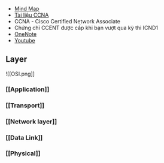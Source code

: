 - [Mind Map](https://www.mindmeister.com/1694029081/computer-network?fullscreen=1&fbclid=IwZXh0bgNhZW0CMTAAAR0RkOl5pGu9L2XoZyGBwmIqpgbB1UBIFSAQlggm6qfQ8ZyHUtFPPufNkMI_aem_ZqfLnCxpndL-NYZ5TiLFew)
- [Tài liệu CCNA](https://drive.google.com/drive/folders/1-NfhbFhpbArckXYaDy39RRPdEhGxxZaD?fbclid=IwZXh0bgNhZW0CMTAAAR0-QmbAMBDMUnJcRis6ValmwEjFo2mvKberAEvRlkQz2zZYwit10popnvA_aem_bzIxY8UFRQS4NW8EWoYn4g)
- CCNA - Cisco Certified Network Associate
- Chứng chỉ CCENT được cấp khi bạn vượt qua kỳ thi ICND1
- [OneNote](https://onedrive.live.com/redir?resid=74A9386C24BBBBB9%21343&authkey=%21AJuy8QaJc_beOKc&page=View&wd=target%28K%C3%AC%204%2FM%E1%BA%A1ng%20m%C3%A1y%20t%C3%ADnh.one%7Cb31611cc-e5ae-4e93-8d8f-ff2cd3e96894%2FAbout%7C220a2d04-64c6-4283-aad8-ff13bad42da4%2F%29&wdorigin=NavigationUrl)
- [Youtube](https://www.youtube.com/watch?v=lRJm8IxCqBE&list=PLhchcQ1p5Tc9_LOTMsjK_Mk2xZZR1VChu&index=11)

## Layer
![[OSI.png]]
### [[Application]]
### [[Transport]]
### [[Network layer]]
### [[Data Link]]
### [[Physical]]

